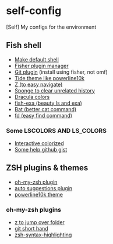 # self-config
[Self] My configs for the environment

## Fish shell
- [Make default shell](https://stackoverflow.com/questions/453236/how-can-i-set-my-default-shell-on-a-mac-e-g-to-fish)
- [Fisher plugin manager](https://github.com/jorgebucaran/fisher)
- [Git plugin](https://github.com/jhillyerd/plugin-git) (install using fisher, not omf)
- [Tide theme like powerline10k](https://github.com/IlanCosman/tide)
- [Z (to easy navigate)](https://github.com/rupa/z)
- [Sponge to clear unrelated history](https://github.com/meaningful-ooo/sponge)
- [Dracula colors](https://github.com/dracula/fish)
- [fish-exa (beauty ls and exa)](https://github.com/gazorby/fish-exa)
- [Bat (better cat command)](https://github.com/sharkdp/bat)
- [fd (easy find command)](https://github.com/sharkdp/fd)

### Some LSCOLORS AND LS_COLORS
- [Interactive colorized](https://geoff.greer.fm/lscolors/)
- [Some help github gist](https://gist.github.com/aalexren/f840430608e80f1cdbf466a0c585f45e)


## ZSH plugins & themes
- [oh-my-zsh plugin](https://github.com/ohmyzsh/ohmyzsh/wiki/Plugins)
- [auto suggestions plugin](https://github.com/zsh-users/zsh-autosuggestions)
- [powerline10k theme](https://github.com/romkatv/powerlevel10k)

### oh-my-zsh plugins
- [z to jump over folder](https://github.com/ohmyzsh/ohmyzsh/tree/master/plugins/z)
- [git short hand](https://github.com/ohmyzsh/ohmyzsh/tree/master/plugins/git)
- [zsh-syntax-highlighting](https://github.com/zsh-users/zsh-syntax-highlighting/blob/master/INSTALL.md)